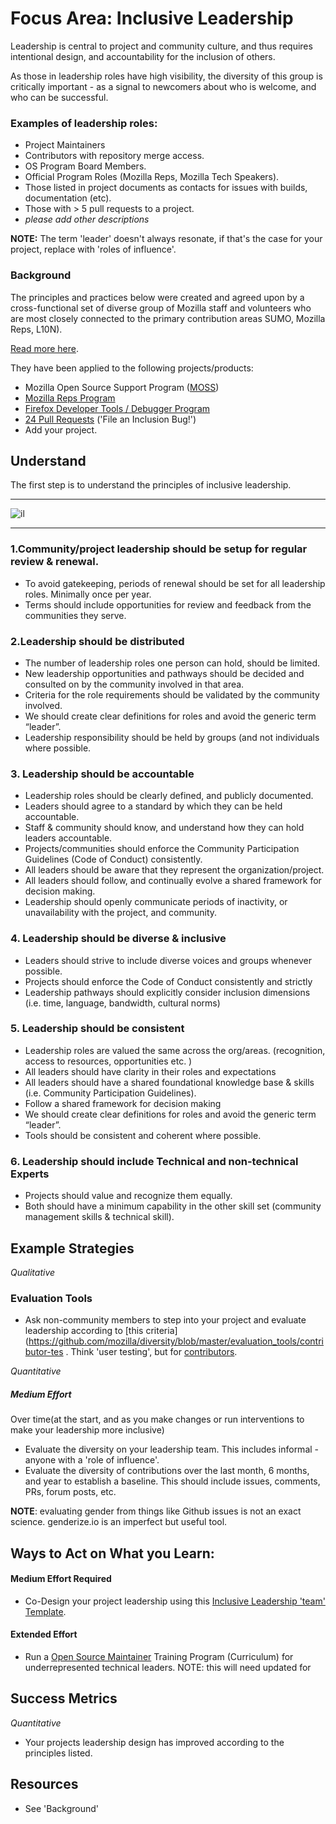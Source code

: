 # Focus Area: Inclusive Leadership

Leadership is central to project and community culture, and thus requires intentional design, and accountability for the inclusion of others.   

As those in leadership roles have high visibility, the diversity of this group is critically important  - as a signal to newcomers about who is welcome, and who can be successful.  

### Examples of leadership roles:

* Project Maintainers
* Contributors with repository merge access.
* OS Program Board Members.
* Official Program Roles (Mozilla Reps, Mozilla Tech Speakers).
* Those listed in project documents as contacts for issues with builds, documentation (etc).
* Those with > 5 pull requests to a project.
* *please add other descriptions*

**NOTE:** The term 'leader' doesn't always resonate, if that's the case for your project, replace with 'roles of influence'.

### Background

The principles and practices below were created and agreed upon by a cross-functional set of diverse group of Mozilla staff and volunteers who are most closely connected to the primary contribution areas SUMO, Mozilla Reps, L10N).

[Read more here](https://wiki.mozilla.org/Volunteer_leadership_principles).

They have been applied to the following projects/products:

* Mozilla Open Source Support Program ([MOSS](https://www.mozilla.org/en-US/moss/))
* [Mozilla Reps Program](https://blog.mozilla.org/mozillareps/2018/10/10/community-coordinator-role/)
* [Firefox Developer Tools / Debugger Program](https://github.com/firefox-devtools/debugger/blob/aa827095d86475f816017ff35d6f9c2e83cf7b9b/docs/community-team.md)
* [24 Pull Requests](https://24pullrequests.com/) ('File an Inclusion Bug!')
* Add your project.

## Understand

The first step is to understand the principles of inclusive leadership.  

----

![il](https://mozilla.github.io/maintainer-cohort/img/il.png)

----

### 1.Community/project leadership should be setup for regular review & renewal.

* To avoid gatekeeping, periods of renewal should be set for all leadership roles. Minimally once per year.
* Terms should include opportunities for review and feedback from the communities they serve.

### 2.Leadership should be distributed

* The number of leadership roles one person can hold, should be limited.
* New leadership opportunities and pathways should be decided and consulted on by the community involved in that area.
* Criteria for the role requirements should be validated by the community involved.
* We should create clear definitions for roles and avoid the generic term “leader”.  
* Leadership responsibility should be held by groups (and not individuals where possible.

### 3. Leadership should be accountable

* Leadership roles should be clearly defined, and publicly documented.
* Leaders should agree to a standard by which they can be held accountable.
* Staff & community should know, and understand how they can  hold leaders accountable.
* Projects/communities should enforce the Community Participation Guidelines (Code of Conduct) consistently.
* All leaders should be aware that they represent the organization/project.
* All leaders should follow, and continually evolve a shared framework for decision making.
* Leadership should openly communicate periods of inactivity, or unavailability with the project, and community.

### 4. Leadership should be diverse & inclusive

* Leaders should strive to include diverse voices and groups whenever possible.
* Projects should enforce the Code of Conduct consistently and strictly
* Leadership pathways should explicitly consider inclusion dimensions (i.e. time, language, bandwidth, cultural norms)

### 5. Leadership should be consistent

* Leadership roles are valued the same across the org/areas. (recognition, access to resources, opportunities etc. )
* All leaders should have clarity in their roles and expectations
* All leaders should have a shared foundational knowledge base & skills (i.e. Community Participation Guidelines).
* Follow a shared framework for decision making
* We should create clear definitions for roles and avoid the generic term “leader”.
* Tools should be consistent and coherent where possible.

### 6. Leadership should include Technical and  non-technical Experts

* Projects should value and recognize them equally.
* Both should have a minimum capability in the other skill set (community management skills & technical skill).

##  Example Strategies

_Qualitative_

### Evaluation Tools

- Ask non-community members to step into your project and evaluate leadership according to [this criteria](https://github.com/mozilla/diversity/blob/master/evaluation_tools/contributor-tes . Think 'user testing', but for [contributors](https://medium.com/@sunnydeveloper/technical-volunteer-needed-help-me-find-inclusivity-bugs-b13644bf583a). 


_Quantitative_

##### Medium Effort

Over time(at the start, and as you make changes or run interventions to make your leadership more inclusive)

  - Evaluate the diversity on your leadership team.  This includes informal - anyone with a 'role of influence'.
  - Evaluate the diversity of contributions over the last month, 6 months, and year to establish a baseline.  This should include issues, comments, PRs, forum posts, etc.

**NOTE**: evaluating gender from things like Github issues is not an exact science. genderize.io is an imperfect but useful tool.

## Ways to Act on What you Learn:

#### Medium Effort Required

- Co-Design your project leadership using this [Inclusive Leadership 'team' Template](https://github.com/mozilla/diversity/blob/1d0033201b68de3ed14357d1846ded168c688dd1/leadership/inclusive-leadership-template.md).

#### Extended Effort

- Run a [Open Source Maintainer](https://mozilla.github.io/maintainer-cohort/) Training Program (Curriculum) for underrepresented technical leaders.  NOTE: this will need updated for

## Success Metrics

_Quantitative_

- Your projects leadership design has improved according to the principles listed.


## Resources

- See 'Background'
